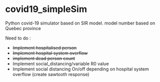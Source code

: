 # covid19_simpleSim
Python covid-19 simulator based on SIR model. model number based on Quebec province


Need to do :
* ~~Implement hospitalised person~~
* ~~Implement hospital system overflow~~
* ~~implement dead person count~~
* Implement social_distancing/variable R0 value
* Implement social distancing On/off depending on hospital system overflow (create sawtooth response)
